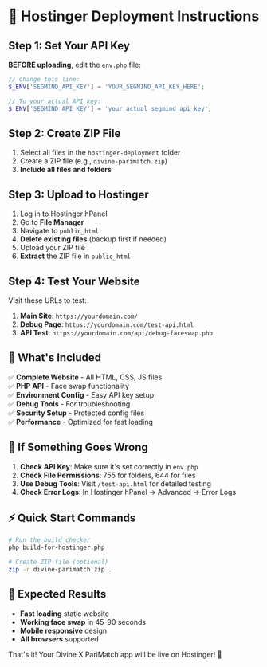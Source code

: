 # 🚀 Hostinger Deployment Instructions

## Step 1: Set Your API Key

**BEFORE uploading**, edit the `env.php` file:

```php
// Change this line:
$_ENV['SEGMIND_API_KEY'] = 'YOUR_SEGMIND_API_KEY_HERE';

// To your actual API key:
$_ENV['SEGMIND_API_KEY'] = 'your_actual_segmind_api_key';
```

## Step 2: Create ZIP File

1. Select all files in the `hostinger-deployment` folder
2. Create a ZIP file (e.g., `divine-parimatch.zip`)
3. **Include all files and folders**

## Step 3: Upload to Hostinger

1. Log in to Hostinger hPanel
2. Go to **File Manager**
3. Navigate to `public_html`
4. **Delete existing files** (backup first if needed)
5. Upload your ZIP file
6. **Extract** the ZIP file in `public_html`

## Step 4: Test Your Website

Visit these URLs to test:

1. **Main Site**: `https://yourdomain.com/`
2. **Debug Page**: `https://yourdomain.com/test-api.html`
3. **API Test**: `https://yourdomain.com/api/debug-faceswap.php`

## 📁 What's Included

✅ **Complete Website** - All HTML, CSS, JS files  
✅ **PHP API** - Face swap functionality  
✅ **Environment Config** - Easy API key setup  
✅ **Debug Tools** - For troubleshooting  
✅ **Security Setup** - Protected config files  
✅ **Performance** - Optimized for fast loading  

## 🔧 If Something Goes Wrong

1. **Check API Key**: Make sure it's set correctly in `env.php`
2. **Check File Permissions**: 755 for folders, 644 for files
3. **Use Debug Tools**: Visit `/test-api.html` for detailed testing
4. **Check Error Logs**: In Hostinger hPanel → Advanced → Error Logs

## ⚡ Quick Start Commands

```bash
# Run the build checker
php build-for-hostinger.php

# Create ZIP file (optional)
zip -r divine-parimatch.zip .
```

## 🎯 Expected Results

- **Fast loading** static website
- **Working face swap** in 45-90 seconds
- **Mobile responsive** design
- **All browsers** supported

That's it! Your Divine X PariMatch app will be live on Hostinger! 🎉 